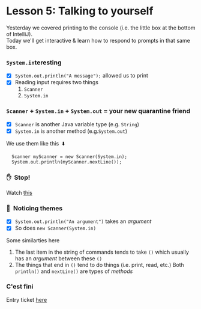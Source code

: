 # Lesson 5: Talking to yourself

Yesterday we covered printing to the console (i.e. the little box at the bottom of IntelliJ).\
Today we'll get interactive & learn how to respond to prompts in that same box.

### `System.in`teresting
  - [x] `System.out.println("A message");` allowed us to print
  - [x] Reading input requires two things
    1. `Scanner`
    2. `System.in`

### `Scanner` + `System.in` + `System.out` = your new quarantine friend
  - [x] `Scanner` is another Java variable type (e.g. `String`)
  - [x] `System.in` is another method (e.g.`System.out`)
  
We use them like this &nbsp;:arrow_down:
```
  Scanner myScanner = new Scanner(System.in);
  System.out.println(myScanner.nextLine());
```
### :hand:&nbsp; Stop!
Watch [this](https://youtube.com)

### :thought_balloon:&nbsp; Noticing themes
  - [x] `System.out.println("An argument")` takes an _argument_
  - [x] So does `new Scanner(System.in)`
  
Some similarties here
  1. The last item in the string of commands tends to take `()` which usually has an _argument_ between these `()`
  2. The things that end in `()` tend to do things (i.e. print, read, etc.)
Both `println()` and `nextLine()` are types of _methods_

### C'est fini
Entry ticket [here](https://forms.office.com/Pages/ResponsePage.aspx?id=P9fbuiFvgkyZJ5ogeV5C0bXAAGShYuhAq0O_bKHZJnxUM0xIMUo3V1BBU05ZSlNVUjE5WExTQ1FURyQlQCN0PWcu)
